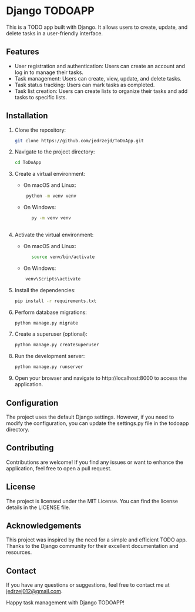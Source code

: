 # Django TODOAPP

This is a TODO app built with Django. It allows users to create, update, and delete tasks in a user-friendly interface.

## Features

- User registration and authentication: Users can create an account and log in to manage their tasks.
- Task management: Users can create, view, update, and delete tasks.
- Task status tracking: Users can mark tasks as completed.
- Task list creation: Users can create lists to organize their tasks and add tasks to specific lists.


## Installation

1. Clone the repository:

   ```bash
   git clone https://github.com/jedrzejd/ToDoApp.git

2. Navigate to the project directory:
   ```bash
   cd ToDoApp

3. Create a virtual environment:
   - On macOS and Linux: 
     ```bash
      python -m venv venv
   - On Windows:
     ```bash
        py -m venv venv
    

4. Activate the virtual environment:
   - On macOS and Linux:
     ```bash
        source venv/bin/activate
   - On Windows:
    ```bash
        venv\Scripts\activate

5. Install the dependencies:
    ```bash
    pip install -r requirements.txt

6. Perform database migrations:
    ```bash
    python manage.py migrate

7. Create a superuser (optional):
   ```bash
   python manage.py createsuperuser

8. Run the development server:
    ```bash
   python manage.py runserver

9. Open your browser and navigate to http://localhost:8000 to access the application.

## Configuration

The project uses the default Django settings. However, if you need to modify the configuration, you can update the settings.py file in the todoapp directory.

## Contributing

Contributions are welcome! If you find any issues or want to enhance the application, feel free to open a pull request.

## License

The project is licensed under the MIT License. You can find the license details in the LICENSE file.

## Acknowledgements

This project was inspired by the need for a simple and efficient TODO app.
Thanks to the Django community for their excellent documentation and resources.

## Contact

If you have any questions or suggestions, feel free to contact me at jedrzej012@gmail.com.

Happy task management with Django TODOAPP!
